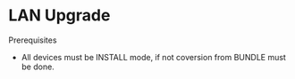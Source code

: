 # LAN Upgrade

Prerequisites
- All devices must be INSTALL mode, if not coversion from BUNDLE must be done.